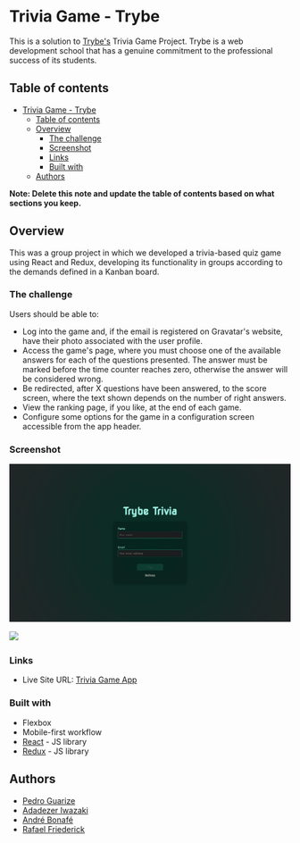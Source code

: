 # Trivia Game - Trybe

This is a solution to [Trybe's](https://www.betrybe.com/) Trivia Game Project. Trybe is a web development school that has a genuine commitment to the professional success of its students. 

## Table of contents

- [Trivia Game - Trybe](#trivia-game---trybe)
  - [Table of contents](#table-of-contents)
  - [Overview](#overview)
    - [The challenge](#the-challenge)
    - [Screenshot](#screenshot)
    - [Links](#links)
    - [Built with](#built-with)
  - [Authors](#authors)

**Note: Delete this note and update the table of contents based on what sections you keep.**

## Overview

This was a group project in which we developed a trivia-based quiz game using React and Redux, developing its functionality in groups according to the demands defined in a Kanban board.

### The challenge

Users should be able to:

- Log into the game and, if the email is registered on Gravatar's website, have their photo associated with the user profile.
- Access the game's page, where you must choose one of the available answers for each of the questions presented. The answer must be marked before the time counter reaches zero, otherwise the answer will be considered wrong.
- Be redirected, after X questions have been answered, to the score screen, where the text shown depends on the number of right answers.
- View the ranking page, if you like, at the end of each game.
- Configure some options for the game in a configuration screen accessible from the app header.

### Screenshot

![](./src/images/trivia-game-drab.vercel.app-login.png)

![](./src/images/trivia-game-drab.vercel.app_%20(6).png)

### Links

- Live Site URL: [Trivia Game App](https://trivia-game-drab.vercel.app/)

### Built with

- Flexbox
- Mobile-first workflow
- [React](https://reactjs.org/) - JS library
- [Redux](https://redux.js.org/) - JS library

## Authors

- [Pedro Guarize](https://www.linkedin.com/in/pedroguarize/)
- [Adadezer Iwazaki](https://www.linkedin.com/in/adadezer-iwazaki-1078b021a/)
- [André Bonafé](https://www.linkedin.com/in/andre-bonafe/)
- [Rafael Friederick](https://www.linkedin.com/in/rafaelmfriederick/)
